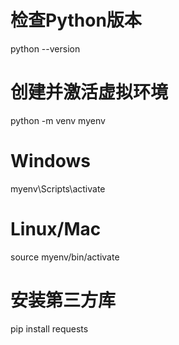 # 检查Python版本
python --version

# 创建并激活虚拟环境
python -m venv myenv
# Windows
myenv\Scripts\activate
# Linux/Mac
source myenv/bin/activate

# 安装第三方库
pip install requests

